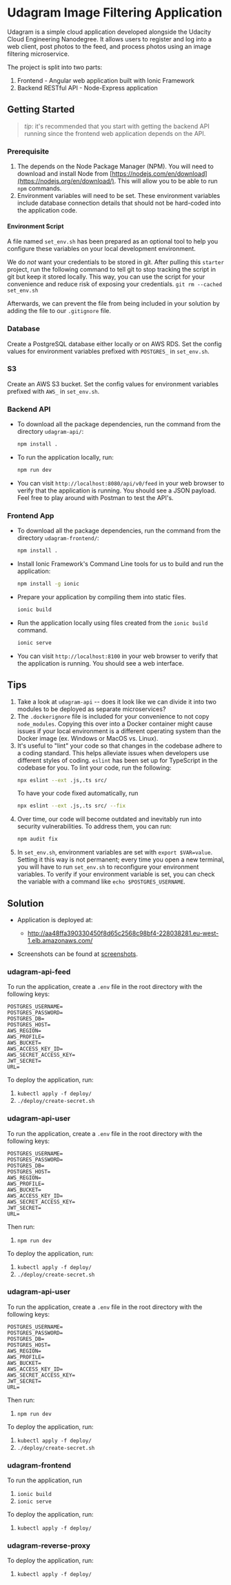 # Udagram Image Filtering Application

Udagram is a simple cloud application developed alongside the Udacity Cloud Engineering Nanodegree. It allows users to register and log into a web client, post photos to the feed, and process photos using an image filtering microservice.

The project is split into two parts:
1. Frontend - Angular web application built with Ionic Framework
2. Backend RESTful API - Node-Express application

## Getting Started
> _tip_: it's recommended that you start with getting the backend API running since the frontend web application depends on the API.

### Prerequisite
1. The depends on the Node Package Manager (NPM). You will need to download and install Node from [https://nodejs.com/en/download](https://nodejs.org/en/download/). This will allow you to be able to run `npm` commands.
2. Environment variables will need to be set. These environment variables include database connection details that should not be hard-coded into the application code.
#### Environment Script
A file named `set_env.sh` has been prepared as an optional tool to help you configure these variables on your local development environment.
 
We do _not_ want your credentials to be stored in git. After pulling this `starter` project, run the following command to tell git to stop tracking the script in git but keep it stored locally. This way, you can use the script for your convenience and reduce risk of exposing your credentials.
`git rm --cached set_env.sh`

Afterwards, we can prevent the file from being included in your solution by adding the file to our `.gitignore` file.

### Database
Create a PostgreSQL database either locally or on AWS RDS. Set the config values for environment variables prefixed with `POSTGRES_` in `set_env.sh`.

### S3
Create an AWS S3 bucket. Set the config values for environment variables prefixed with `AWS_` in `set_env.sh`.

### Backend API
* To download all the package dependencies, run the command from the directory `udagram-api/`:
    ```bash
    npm install .
    ```
* To run the application locally, run:
    ```bash
    npm run dev
    ```
* You can visit `http://localhost:8080/api/v0/feed` in your web browser to verify that the application is running. You should see a JSON payload. Feel free to play around with Postman to test the API's.

### Frontend App
* To download all the package dependencies, run the command from the directory `udagram-frontend/`:
    ```bash
    npm install .
    ```
* Install Ionic Framework's Command Line tools for us to build and run the application:
    ```bash
    npm install -g ionic
    ```
* Prepare your application by compiling them into static files.
    ```bash
    ionic build
    ```
* Run the application locally using files created from the `ionic build` command.
    ```bash
    ionic serve
    ```
* You can visit `http://localhost:8100` in your web browser to verify that the application is running. You should see a web interface.

## Tips
1. Take a look at `udagram-api` -- does it look like we can divide it into two modules to be deployed as separate microservices?
2. The `.dockerignore` file is included for your convenience to not copy `node_modules`. Copying this over into a Docker container might cause issues if your local environment is a different operating system than the Docker image (ex. Windows or MacOS vs. Linux).
3. It's useful to "lint" your code so that changes in the codebase adhere to a coding standard. This helps alleviate issues when developers use different styles of coding. `eslint` has been set up for TypeScript in the codebase for you. To lint your code, run the following:
    ```bash
    npx eslint --ext .js,.ts src/
    ```
    To have your code fixed automatically, run
    ```bash
    npx eslint --ext .js,.ts src/ --fix
    ```
4. Over time, our code will become outdated and inevitably run into security vulnerabilities. To address them, you can run:
    ```bash
    npm audit fix
    ```
5. In `set_env.sh`, environment variables are set with `export $VAR=value`. Setting it this way is not permanent; every time you open a new terminal, you will have to run `set_env.sh` to reconfigure your environment variables. To verify if your environment variable is set, you can check the variable with a command like `echo $POSTGRES_USERNAME`.

## Solution
- Application is deployed at:
    - http://aa48ffa390330450f8d65c2568c98bf4-228038281.eu-west-1.elb.amazonaws.com/

- Screenshots can be found at [screenshots](#screenshots).

### udagram-api-feed
To run the application, create a `.env` file in the root directory with the following keys:
```
POSTGRES_USERNAME=
POSTGRES_PASSWORD=
POSTGRES_DB=
POSTGRES_HOST=
AWS_REGION=
AWS_PROFILE=
AWS_BUCKET=
AWS_ACCESS_KEY_ID=
AWS_SECRET_ACCESS_KEY=
JWT_SECRET=
URL=
```

To deploy the application, run:
1. `kubectl apply -f deploy/`
2. `./deploy/create-secret.sh`

### udagram-api-user
To run the application, create a `.env` file in the root directory with the following keys:
```
POSTGRES_USERNAME=
POSTGRES_PASSWORD=
POSTGRES_DB=
POSTGRES_HOST=
AWS_REGION=
AWS_PROFILE=
AWS_BUCKET=
AWS_ACCESS_KEY_ID=
AWS_SECRET_ACCESS_KEY=
JWT_SECRET=
URL=
```

Then run:
1. `npm run dev`

To deploy the application, run:
1. `kubectl apply -f deploy/`
2. `./deploy/create-secret.sh`

### udagram-api-user
To run the application, create a `.env` file in the root directory with the following keys:
```
POSTGRES_USERNAME=
POSTGRES_PASSWORD=
POSTGRES_DB=
POSTGRES_HOST=
AWS_REGION=
AWS_PROFILE=
AWS_BUCKET=
AWS_ACCESS_KEY_ID=
AWS_SECRET_ACCESS_KEY=
JWT_SECRET=
URL=
```

Then run:
1. `npm run dev`

To deploy the application, run:
1. `kubectl apply -f deploy/`
2. `./deploy/create-secret.sh`

### udagram-frontend
To run the application, run
1. `ionic build`
2. `ionic serve`

To deploy the application, run:
1. `kubectl apply -f deploy/`

### udagram-reverse-proxy
To deploy the application, run:
1. `kubectl apply -f deploy/`